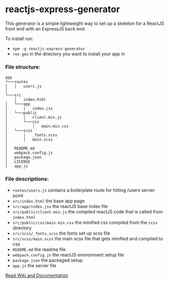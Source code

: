 # reactjs-express-generator

This generator is a simple lightweight way to set up a skeleton for a ReactJS front end with an ExpressJS back end.

To install run:
- `npm -g reactjs-express-generator`
- `res-gen` in the directory you want to install your app in

### File structure:
```
app
└───routes
│   │   users.js
│   
└───src
    │   index.html
│   └───app
│       │   index.jsx
│   └───public
│       │   client.min.js
│       └───css
│           │   main.min.css
│   └───scss
│       │   _fonts.scss
│       │   main.scss
│    
│   README.md
│   webpack.config.js
│   package.json
│   LICENSE
│   app.js    
```

### File descriptions:
- `routes/users.js` contains a boilerplate route for hitting /users server point
- `src/index.html` the base app page
- `src/app/index.jsx` the reactJS base index file
- `src/public/client.min.js` the compiled reactJS code that is called from `index.html`
- `src/public/css/main.min.css` the minified css compiled from the `scss` directory
- `src/scss/_fonts.scss` the fonts set up scss file
- `src/scss/main.scss` the main scss file that gets minified and compiled to css
- `README.md` the readme file
- `webpack.config.js` the reactJS environment setup file
- `package.json` the packaged setup
- `app.js` the server file

[Read Wiki and Documentation](https://github.com/kevin-wynn/reactjs-express-generator/wiki)
